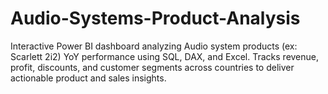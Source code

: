 # Audio-Systems-Product-Analysis
Interactive Power BI dashboard analyzing Audio system products (ex: Scarlett 2i2) YoY performance using SQL, DAX, and Excel. Tracks revenue, profit, discounts, and customer segments across countries to deliver actionable product and sales insights.
